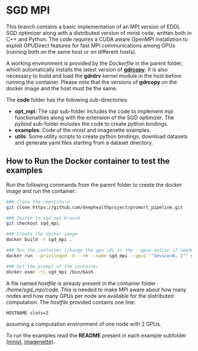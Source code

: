 # SGD MPI
This branch contains a basic implementation of an MPI version of EDDL SGD optimizer along with a distributed version of mnist code, written both in C++ and Python.
The code requires a CUDA aware OpenMPI installation to exploit GPUDirect features for fast MPI communications among GPUs (running both on the same host or on different hosts). 

A working environment is provided by the *Dockerfile* in the parent folder, which automatically installs the latest version of [**gdrcopy**](https://github.com/NVIDIA/gdrcopy). It is also necessary to build and load the **gdrdrv** kernel module in the host before running the container. Please note that the versions of **gdrcopy** on the docker image and the host must be the same.

The **code** folder has the following sub-directories:
 * **opt_mpi**: The *cpp* sub-folder includes the code to implement mpi functionalities along with the extension of the SGD optimizer. The *pybind* sub-folder includes the code to create python bindings.
 * **examples**: Code of the mnist and imagenette examples.
 * **utils**: Some utility scripts to create python bindings, download datasets and generate yaml files starting from a dataset directory.  

## How to Run the Docker container to test the examples
Run the following commands from the parent folder to create the docker image and run the container:
```bash
### Clone the repository
git clone https://github.com/deephealthproject/promort_pipeline.git

### Switch to sgd_mpi branch
git checkout sgd_mpi

### Create the docker image
docker build -t sgd_mpi .

### Run the container (change the gpu ids in the --gpus option if needed)
docker run --privileged -d --rm --name sgd_mpi --gpus '"device=0, 1"' sgd_mpi:latest

### Get the prompt of the container
docker exec -ti sgd_mpi /bin/bash
```

A file named *hostfile* is already present in the container folder */home/sgd_mpi/code*. This is needed to make MPI aware about how many nodes and how many GPUs per node are available for the distributed computation. The *hostfile* provided contains one line:
```
HOSTNAME slots=2
```
assuming a computation environment of one node with 2 GPUs.

To run the examples read the **README** present in each example subfolder ([mnist](code/examples/mnist), [imagenette](code/examples/imagenette2-224/python)). 
